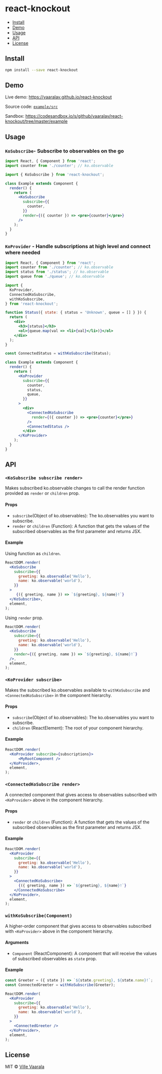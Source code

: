 # react-knockout

* [Install](#install)
* [Demo](#demo)
* [Usage](#usage)
* [API](#api)
* [License](#license)

## Install

```bash
npm install --save react-knockout
```

## Demo

Live demo: https://vaaralav.github.io/react-knockout

Source code: [`example/src`](example/src)

Sandbox: https://codesandbox.io/s/github/vaaralav/react-knockout/tree/master/example

## Usage

### `KoSubscribe`- Subscribe to observables on the go

```jsx
import React, { Component } from 'react';
import counter from './counter'; // ko.observable

import { KoSubscribe } from 'react-knockout';

class Example extends Component {
  render() {
    return (
      <KoSubscribe
        subscribe={{
          counter,
        }}
        render={({ counter }) => <pre>{counter}</pre>}
      />
    );
  }
}
```

### `KoProvider` - Handle subscriptions at high level and connect where needed

```jsx
import React, { Component } from 'react';
import counter from './counter'; // ko.observable
import status from './status'; // ko.observable
import queue from './queue'; // ko.observable

import {
  KoProvider,
  ConnectedKoSubscribe,
  withKoSubscribe,
} from 'react-knockout';

function Status({ state: { status = 'Unknown', queue = [] } }) {
  return (
    <div>
      <h3>{status}</h3>
      <ol>{queue.map(val => <li>{val}</li>)}</ol>
    </div>
  );
}

const ConnectedStatus = withKoSubscribe(Status);

class Example extends Component {
  render() {
    return (
      <KoProvider
        subscribe={{
          counter,
          status,
          queue,
        }}
      >
        <div>
          <ConnectedKoSubscribe
            render={({ counter }) => <pre>{counter}</pre>}
          />
          <ConnectedStatus />
        </div>
      </KoProvider>
    );
  }
}
```

## API

### `<KoSubscribe subscribe render>`

Makes subscribed ko.observable changes to call the render function provided as `render` or `children` prop.

#### Props

* `subscribe`(Object of ko.observables): The ko.observables you want to subscribe.
* `render` or `children` (Function): A function that gets the values of the subscribed observables as the first parameter and returns JSX.

#### Example

Using function as `children`.

```jsx
ReactDOM.render(
  <KoSubscribe
    subscribe={{
      greeting: ko.observable('Hello'),
      name: ko.observable('world'),
    }}
  >
     {({ greeting, name }) => `${greeting}, ${name}!`}
  </KoSubscribe>,
  element,
);
```

Using `render` prop.

```jsx
ReactDOM.render(
  <KoSubscribe
    subscribe={{
      greeting: ko.observable('Hello'),
      name: ko.observable('world'),
    }}
    render={({ greeting, name }) => `${greeting}, ${name}!`}
  />,
  element,
);
```

### `<KoProvider subscribe>`

Makes the subscribed ko.observables available to `withKoSubscribe` and `<ConnectedKoSubscribe>` in the component hierarchy.

#### Props

* `subscribe`(Object of ko.observables): The ko.observables you want to subscribe.
* `children` (ReactElement): The root of your component hierarchy.

#### Example

```jsx
ReactDOM.render(
  <KoProvider subscribe={subscriptions}>
      <MyRootComponent />
  </KoProvider>,
  element,
);
```

### `<ConnectedKoSubscribe render>`

A connected component that gives access to observables subscribed with `<KoProvider>` above in the component hierarchy.

#### Props

* `render` or `children` (Function): A function that gets the values of the subscribed observables as the first parameter and returns JSX.

#### Example

```jsx
ReactDOM.render(
  <KoProvider
    subscribe={{
      greeting: ko.observable('Hello'),
      name: ko.observable('world'),
    }}
  >
    <ConnectedKoSubscribe>
      {({ greeting, name }) => `${greeting}, ${name}!`}
    </ConnectedKoSubscribe>
  </KoProvider>,
  element,
);
```

### `withKoSubscribe(Component)`

A higher-order component that gives access to observables subscribed with `<KoProvider>` above in the component hierarchy.

#### Arguments

* `Component` (ReactComponent): A component that will receive the values of subscribed observables as `state` prop.

#### Example

```jsx
const Greeter = ({ state }) => `${state.greeting}, ${state.name}!`;
const ConnectedGreeter = withKoSubscribe(Greeter);

ReactDOM.render(
  <KoProvider
    subscribe={{
      greeting: ko.observable('Hello'),
      name: ko.observable('world'),
    }}
  >
    <ConnectedGreeter />
  </KoProvider>,
  element,
);
```

## License

MIT © [Ville Vaarala](https://github.com/vaaralav)

